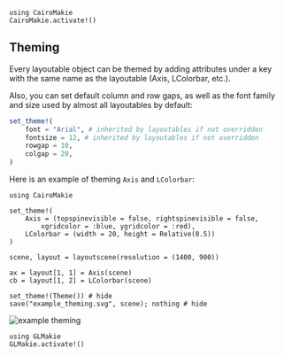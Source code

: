 ```@eval
using CairoMakie
CairoMakie.activate!()
```

## Theming

Every layoutable object can be themed by adding attributes under a key with
the same name as the layoutable (Axis, LColorbar, etc.).

Also, you can set default column and row gaps, as well as the font family and size
used by almost all layoutables by default:

```julia
set_theme!(
    font = "Arial", # inherited by layoutables if not overridden
    fontsize = 12, # inherited by layoutables if not overridden
    rowgap = 10,
    colgap = 20,
)
```

Here is an example of theming `Axis` and `LColorbar`:

```@example
using CairoMakie

set_theme!(
    Axis = (topspinevisible = false, rightspinevisible = false,
        xgridcolor = :blue, ygridcolor = :red),
    LColorbar = (width = 20, height = Relative(0.5))
)

scene, layout = layoutscene(resolution = (1400, 900))

ax = layout[1, 1] = Axis(scene)
cb = layout[1, 2] = LColorbar(scene)

set_theme!(Theme()) # hide
save("example_theming.svg", scene); nothing # hide
```

![example theming](example_theming.svg)

```@eval
using GLMakie
GLMakie.activate!()
```